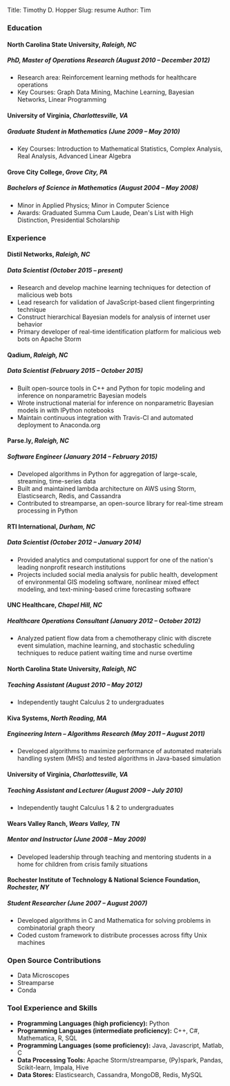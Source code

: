 Title: Timothy D. Hopper
Slug: resume
Author: Tim

### Education

#### North Carolina State University, *Raleigh, NC*
##### PhD, Master of Operations Research (August 2010 – December 2012)

- Research area: Reinforcement learning methods for healthcare operations
- Key Courses: Graph Data Mining, Machine Learning, Bayesian Networks, Linear Programming

#### University of Virginia, *Charlottesville, VA*
##### Graduate Student in Mathematics (June 2009 – May 2010)

- Key Courses: Introduction to Mathematical Statistics, Complex Analysis, Real Analysis, Advanced Linear Algebra

#### Grove City College, *Grove City, PA*
##### Bachelors of Science in Mathematics (August 2004 – May 2008)

- Minor in Applied Physics; Minor in Computer Science
- Awards: Graduated Summa Cum Laude, Dean's List with High Distinction, Presidential Scholarship

### Experience

#### Distil Networks, *Raleigh, NC*
##### Data Scientist (October 2015 – present)

* Research and develop machine learning techniques for detection of malicious web bots
* Lead research for validation of JavaScript-based client fingerprinting technique
* Construct hierarchical Bayesian models for analysis of internet user behavior
* Primary developer of real-time identification platform for malicious web bots on Apache Storm

#### Qadium, *Raleigh, NC*
##### Data Scientist (February 2015 – October 2015)

* Built open-source tools in C++ and Python for topic modeling and inference on nonparametric Bayesian models
* Wrote instructional material for inference on nonparametric Bayesian models in with IPython notebooks
* Maintain continuous integration with Travis-CI and automated deployment to Anaconda.org

#### Parse.ly, *Raleigh, NC*
##### Software Engineer (January 2014 – February 2015)

* Developed algorithms in Python for aggregation of large-scale, streaming, time-series data
* Built and maintained lambda architecture on AWS using Storm, Elasticsearch, Redis, and Cassandra
* Contributed to streamparse, an open-source library for real-time stream processing in Python

#### RTI International, *Durham, NC*
##### Data Scientist (October 2012 – January 2014)

* Provided analytics and computational support for one of the nation's leading nonprofit research institutions
* Projects included social media analysis for public health, development of environmental GIS modeling software,
nonlinear mixed effect modeling, and text-mining-based crime forecasting software

#### UNC Healthcare, *Chapel Hill, NC*
##### Healthcare Operations Consultant (January 2012 – October 2012)

* Analyzed patient flow data from a chemotherapy clinic with discrete event simulation, machine learning, and stochastic scheduling techniques to reduce patient waiting time and nurse overtime

#### North Carolina State University, *Raleigh, NC*
##### Teaching Assistant (August 2010 – May 2012)

* Independently taught Calculus 2 to undergraduates

#### Kiva Systems, *North Reading, MA*
##### Engineering Intern – Algorithms Research (May 2011 – August 2011)

- Developed algorithms to maximize performance of automated materials handling system (MHS) and tested algorithms in Java-based simulation

#### University of Virginia, *Charlottesville, VA*
##### Teaching Assistant and Lecturer (August 2009 – July 2010)

* Independently taught Calculus 1 & 2 to undergraduates

#### Wears Valley Ranch, *Wears Valley, TN*
##### Mentor and Instructor (June 2008 – May 2009)

* Developed leadership through teaching and mentoring students in a home for children from crisis family situations

#### Rochester Institute of Technology & National Science Foundation, *Rochester, NY*
##### Student Researcher (June 2007 – August 2007)

* Developed algorithms in C and Mathematica for solving problems in combinatorial graph theory
* Coded custom framework to distribute processes across fifty Unix machines

### Open Source Contributions

* Data Microscopes
* Streamparse
* Conda

### Tool Experience and Skills

* **Programming Languages (high proficiency):** Python
* **Programming Languages (intermediate proficiency):** C++, C#, Mathematica, R, SQL
* **Programming Languages (some proficiency):** Java, Javascript, Matlab, C
* **Data Processing Tools:** Apache Storm/streamparse, (Py)spark, Pandas, Scikit-learn, Impala, Hive
* **Data Stores:** Elasticsearch, Cassandra, MongoDB, Redis, MySQL

